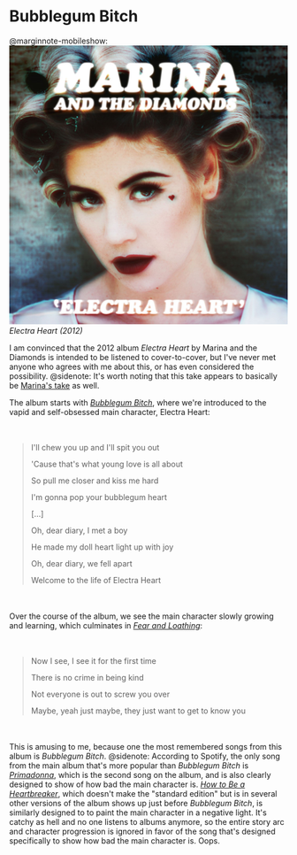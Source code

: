 # Bubblegum Bitch

@marginnote-mobileshow: <img src="/img/post/bubblegum-bitch/electra_heart.jpg" alt="An image of the cover of the album 'Electra Heart', showing a young woman wearing hair rollers, with a small heart drawn with makeup just below her left eye, as if a tear."/> *Electra Heart (2012)*

I am convinced that the 2012 album *Electra Heart* by Marina and the Diamonds is intended to be listened to cover-to-cover, but I've never met anyone who agrees with me about this, or has even considered the possibility.
@sidenote: It's worth noting that this take appears to basically be [Marina's take](https://www.popjustice.com/articles/an-interview-with-marina-the-diamonds/) as well.

The album starts with [*Bubblegum Bitch*](https://www.youtube.com/watch?v=Gr9AeY3bCwc), where we're introduced to the vapid and self-obsessed main character, Electra Heart:

> I'll chew you up and I'll spit you out
>
> 'Cause that's what young love is all about
>
> So pull me closer and kiss me hard
>
> I'm gonna pop your bubblegum heart
>
> […]
> 
> Oh, dear diary, I met a boy
>
> He made my doll heart light up with joy
>
> Oh, dear diary, we fell apart
>
> Welcome to the life of Electra Heart

Over the course of the album, we see the main character slowly growing and learning, which culminates in [*Fear and Loathing*](https://www.youtube.com/watch?v=Qm5pdRsPRDc):

> Now I see, I see it for the first time
>
> There is no crime in being kind
>
> Not everyone is out to screw you over
>
> Maybe, yeah just maybe, they just want to get to know you

This is amusing to me, because one the most remembered songs from this album is *Bubblegum Bitch*.
@sidenote: According to Spotify, the only song from the main album that's more popular than *Bubblegum Bitch* is [*Primadonna*](https://www.youtube.com/watch?v=voFGDHKnGUE), which is the second song on the album, and is also clearly designed to show of how bad the main character is. [*How to Be a Heartbreaker*](https://www.youtube.com/watch?v=vKNcuTWzTVw), which doesn't make the "standard edition" but is in several other versions of the album shows up just before *Bubblegum Bitch*, is similarly designed to to paint the main character in a negative light.
It's catchy as hell and no one listens to albums anymore, so the entire story arc and character progression is ignored in favor of the song that's designed specifically to show how bad the main character is. Oops.

<style>
blockquote > p {
	line-height: 1rem;
}

blockquote {
	margin-top: 3rem;
	margin-bottom: 3rem;
}
</style>
